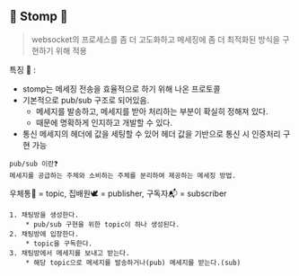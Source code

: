 ## 🍃 Stomp 🍃
> websocket의 프로세스를 좀 더 고도화하고 메세징에 좀 더 최적화된 방식을 구현하기 위해 적용

특징 📝 :
* stomp는 메세징 전송을 효율적으로 하기 위해 나온 프로토콜
* 기본적으로 pub/sub 구조로 되어있음.
	* 메세지를 발송하고, 메세지를 받아 처리하는 부분이 확실히 정해져 있다.
	* 때문에 명확하게 인지하고 개발할 수 있다.
* 통신 메세지의 헤더에 값을 세팅할 수 있어 헤더 값을 기반으로 통신 시 인증처리 구현 가능

```
pub/sub 이란❓
메세지를 공급하는 주체와 소비하는 주체를 분리하여 제공하는 메세징 방법.
```
우체통📮 = topic, 집배원🕊 = publisher, 구독자📬 = subscriber
```
1. 채팅방을 생성한다.
	* pub/sub 구현을 위한 topic이 하나 생성된다.
2. 채팅방에 입장한다.
	* topic을 구독한다.
3. 채팅방에서 메세지를 보내고 받는다.
	* 해당 topic으로 메세지를 발송하거나(pub) 메세지를 받는다.(sub)
```
